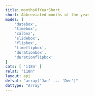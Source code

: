 ```yaml
---
title: monthsOfYearShort
short: Abbreviated months of the year
modes: [
	'datebox',
	'timebox',
	'calbox',
	'slidebox',
	'flipbox',
	'timeflipbox',
	'durationbox',
	'durationflipbox'
]
cats: [ 'i18n' ]
relat: "i18n"
layout: api
defval: "array('Jan' ... 'Dec']"
dattype: "Array"
---
```



